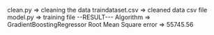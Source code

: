 clean.py => cleaning the data
traindataset.csv => cleaned data csv file
model.py => training file
--RESULT---
Algorithm => GradientBoostingRegressor
Root Mean Square error => 55745.56

